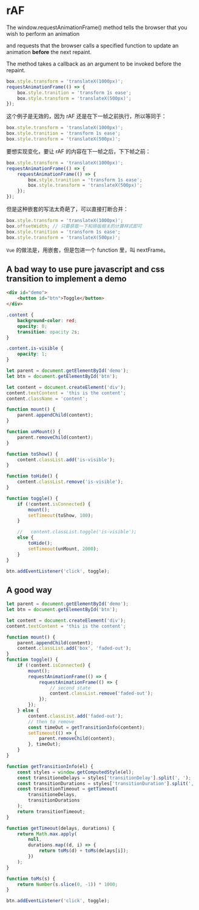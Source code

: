 # rAF

The window.requestAnimationFrame() method tells the browser that you wish to perform an animation

and requests that the browser calls a specified function to update an animation **before** the next repaint.

The method takes a callback as an argument to be invoked before the repaint.

```js
box.style.transform = 'translateX(1000px)';
requestAnimationFrame(() => {
    box.style.tranition = 'transform 1s ease';
    box.style.transform = 'translateX(500px)';
});
```

这个例子是无效的，因为 rAF 还是在下一帧之前执行，所以等同于：

```js
box.style.transform = 'translateX(1000px)';
box.style.tranition = 'transform 1s ease';
box.style.transform = 'translateX(500px)';
```

要想实现变化，要让 rAF 的内容在下一帧之后，下下帧之前：

```js
box.style.transform = 'translateX(1000px)';
requestAnimationFrame(() => {
    requestAnimationFrame(() => {
        box.style.tranition = 'transform 1s ease';
        box.style.transform = 'translateX(500px)';
    });
});
```

但是这种嵌套的写法太奇葩了，可以直接打断合并：

```js
box.style.transform = 'translateX(1000px)';
box.offsetWidth; // 只要获取一下和排版相关的计算样式即可
box.style.tranition = 'transform 1s ease';
box.style.transform = 'translateX(500px)';
```

`Vue` 的做法是，用嵌套，但是包进一个 function 里，叫 nextFrame。

## A bad way to use pure javascript and css transition to implement a demo

```html
<div id="demo">
    <button id="btn">Toggle</button>
</div>
```

```css
.content {
    background-color: red;
    opacity: 0;
    transition: opacity 2s;
}

.content.is-visible {
    opacity: 1;
}
```

```js
let parent = document.getElementById('demo');
let btn = document.getElementById('btn');

let content = document.createElement('div');
content.textContent = 'this is the content';
content.className = 'content';

function mount() {
    parent.appendChild(content);
}

function unMount() {
    parent.removeChild(content);
}

function toShow() {
    content.classList.add('is-visible');
}

function toHide() {
    content.classList.remove('is-visible');
}

function toggle() {
    if (!content.isConnected) {
        mount();
        setTimeout(toShow, 100);
    }

    //   content.classList.toggle('is-visible');
    else {
        toHide();
        setTimeout(unMount, 2000);
    }
}

btn.addEventListener('click', toggle);
```

## A good way

```js
let parent = document.getElementById('demo');
let btn = document.getElementById('btn');

let content = document.createElement('div');
content.textContent = 'this is the content';

function mount() {
    parent.appendChild(content);
    content.classList.add('box', 'faded-out');
}
function toggle() {
    if (!content.isConnected) {
        mount();
        requestAnimationFrame(() => {
            requestAnimationFrame(() => {
                // second state
                content.classList.remove('faded-out');
            });
        });
    } else {
        content.classList.add('faded-out');
        // then to remove
        const timeOut = getTransitionInfo(content);
        setTimeout(() => {
            parent.removeChild(content);
        }, timeOut);
    }
}

function getTransitionInfo(el) {
    const styles = window.getComputedStyle(el);
    const transitioneDelays = styles['transitionDelay'].split(', ');
    const transitionDurations = styles['transitionDuration'].split(', ');
    const transitionTimeout = getTimeout(
        transitioneDelays,
        transitionDurations
    );
    return transitionTimeout;
}

function getTimeout(delays, durations) {
    return Math.max.apply(
        null,
        durations.map((d, i) => {
            return toMs(d) + toMs(delays[i]);
        })
    );
}

function toMs(s) {
    return Number(s.slice(0, -1)) * 1000;
}

btn.addEventListener('click', toggle);
```
